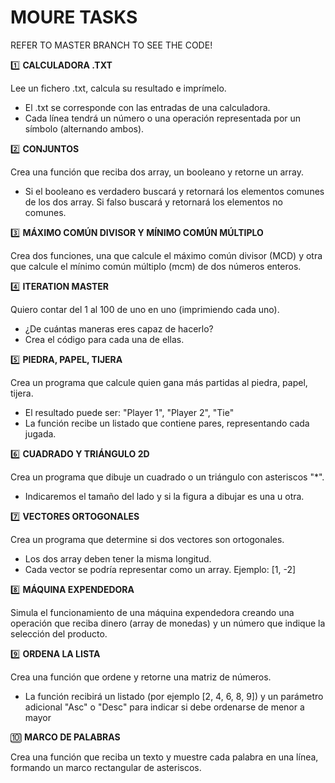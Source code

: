<div align=''center>
    <h1>MOURE TASKS</h1>
</div>

REFER TO MASTER BRANCH TO SEE THE CODE!

1️⃣ **CALCULADORA .TXT**

Lee un fichero .txt, calcula su resultado e imprímelo.
- El .txt se corresponde con las entradas de una calculadora.
- Cada línea tendrá un número o una operación representada por un símbolo (alternando ambos).

2️⃣ **CONJUNTOS**

Crea una función que reciba dos array, un booleano y retorne un array.
- Si el booleano es verdadero buscará y retornará los elementos comunes de los dos array. Si falso buscará y retornará los elementos no comunes.

3️⃣ **MÁXIMO COMÚN DIVISOR Y MÍNIMO COMÚN MÚLTIPLO**

Crea dos funciones, una que calcule el máximo común divisor (MCD) y otra que calcule el mínimo común múltiplo (mcm) de dos números enteros.

4️⃣ **ITERATION MASTER**

Quiero contar del 1 al 100 de uno en uno (imprimiendo cada uno).
- ¿De cuántas maneras eres capaz de hacerlo?
- Crea el código para cada una de ellas.

5️⃣ **PIEDRA, PAPEL, TIJERA**

Crea un programa que calcule quien gana más partidas al piedra, papel, tijera.
- El resultado puede ser: "Player 1", "Player 2", "Tie"
- La función recibe un listado que contiene pares, representando cada jugada.

6️⃣ **CUADRADO Y TRIÁNGULO 2D**

Crea un programa que dibuje un cuadrado o un triángulo con asteriscos "*".
- Indicaremos el tamaño del lado y si la figura a dibujar es una u otra.

7️⃣ **VECTORES ORTOGONALES**

Crea un programa que determine si dos vectores son ortogonales.
- Los dos array deben tener la misma longitud.
- Cada vector se podría representar como un array. Ejemplo: [1, -2]

8️⃣ **MÁQUINA EXPENDEDORA**

Simula el funcionamiento de una máquina expendedora creando una operación que reciba dinero (array de monedas) y un número que indique la selección del producto.

9️⃣ **ORDENA LA LISTA**

Crea una función que ordene y retorne una matriz de números.
- La función recibirá un listado (por ejemplo [2, 4, 6, 8, 9]) y un parámetro adicional "Asc" o "Desc" para indicar si debe ordenarse de menor a mayor

🔟 **MARCO DE PALABRAS**

Crea una función que reciba un texto y muestre cada palabra en una línea, formando un marco rectangular de asteriscos.

